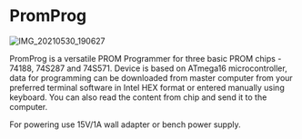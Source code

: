 # PromProg
![IMG_20210530_190627](https://user-images.githubusercontent.com/89099767/130909562-b6624e0c-3714-4bfc-aee6-6eceebc4d241.jpg)

PromProg is a versatile PROM Programmer for three basic PROM chips - 74188, 74S287 and 74S571.
Device is based on ATmega16 microcontroller, data for programming can be downloaded from master computer from your preferred terminal software in Intel HEX format or entered manually using keyboard. You can also read the content from chip and send it to the computer.

For powering use 15V/1A wall adapter or bench power supply.
